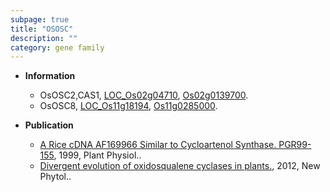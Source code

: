 ```yaml
---
subpage: true
title: "OSOSC"
description: ""
category: gene family
---
```


* **Information**  
    + OsOSC2,CAS1, [LOC_Os02g04710](http://rice.plantbiology.msu.edu/cgi-bin/ORF_infopage.cgi?orf=LOC_Os02g04710), [Os02g0139700](http://rapdb.dna.affrc.go.jp/viewer/gbrowse_details/irgsp1?name=Os02g0139700).
    + OsOSC8, [LOC_Os11g18194](http://rice.plantbiology.msu.edu/cgi-bin/ORF_infopage.cgi?orf=LOC_Os11g18194), [Os11g0285000](http://rapdb.dna.affrc.go.jp/viewer/gbrowse_details/irgsp1?name=Os11g0285000).

* **Publication**  
    + [A Rice cDNA AF169966 Similar to Cycloartenol Synthase. PGR99-155](http://www.ncbi.nlm.nih.gov/pubmed?term=A+Rice+cDNA+AF169966+Similar+to+Cycloartenol+Synthase.+PGR99-155%5BTitle%5D), 1999, Plant Physiol..
    + [Divergent evolution of oxidosqualene cyclases in plants.](http://www.ncbi.nlm.nih.gov/pubmed?term=Divergent+evolution+of+oxidosqualene+cyclases+in+plants.%5BTitle%5D), 2012, New Phytol..


